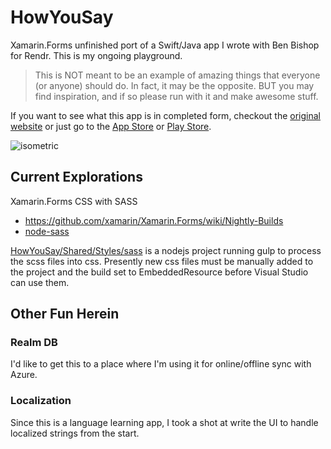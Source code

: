 # HowYouSay
Xamarin.Forms unfinished port of a Swift/Java app I wrote with Ben Bishop for Rendr. This is my ongoing playground.

> This is NOT meant to be an example of amazing things that everyone (or anyone) should do. In fact, it may be the opposite. BUT you may find inspiration, and if so please run with it and make awesome stuff.

If you want to see what this app is in completed form, checkout the [original website](http://howyousayapp.com) or just go to the [App Store](https://geo.itunes.apple.com/us/app/how-you-say/id1065285274?mt=8) or [Play Store](https://play.google.com/store/apps/details?id=io.rendr.howyousay&utm_source=global_co&utm_medium=prtnr&utm_content=Mar2515&utm_campaign=PartBadge&pcampaignid=MKT-Other-global-all-co-prtnr-py-PartBadge-Mar2515-1).

![isometric](http://howusay.com/wp-content/themes/HowUSayTheme/img/bg-app-screens-isometric.png)

## Current Explorations

Xamarin.Forms CSS with SASS
- https://github.com/xamarin/Xamarin.Forms/wiki/Nightly-Builds
- [node-sass](https://github.com/sass/node-sass)

[HowYouSay/Shared/Styles/sass](https://github.com/davidortinau/HowYouSay/tree/master/HowYouSay.Shared/Styles/sass) is a nodejs project running gulp to process the scss files into css. Presently new css files must be manually added to the project and the build set to EmbeddedResource before Visual Studio can use them.

## Other Fun Herein

### Realm DB
I'd like to get this to a place where I'm using it for online/offline sync with Azure. 

### Localization
Since this is a language learning app, I took a shot at write the UI to handle localized strings from the start.


